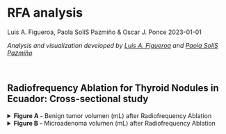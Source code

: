 RFA analysis
================
Luis A. Figueroa, Paola SolíS Pazmiño & Oscar J. Ponce
2023-01-01

<i> Analysis and visualization developed by [Luis A.
Figueroa](https://twitter.com/LuisFig1706) and [Paola SolíS
Pazmiño](paosolpaz18@gmail.com) </i>

<br>
<h2>
Radiofrequency Ablation for Thyroid Nodules in Ecuador: Cross-sectional
study
</h2>
<details>
<summary>
<b>Figure A -</b> Benign tumor volumen (mL) after Radiofrequency
Ablation
</summary>

<br>

![](RFA%20Figures/graphs-1.svg)<!-- -->

</details>
<details>
<summary>
<b>Figure B -</b> Microadenoma volumen (mL) after Radiofrequency
Ablation
</summary>

<br>

![](RFA%20Figures/graphsm-1.svg)<!-- -->

</details>
